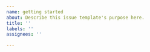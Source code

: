 ```yaml
---
name: getting started
about: Describe this issue template's purpose here.
title: ''
labels: ''
assignees: ''

---
```



